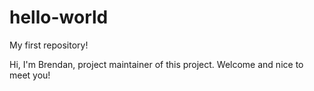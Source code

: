 # hello-world
My first repository!

Hi, I'm Brendan, project maintainer of this project. Welcome and nice to meet you!
